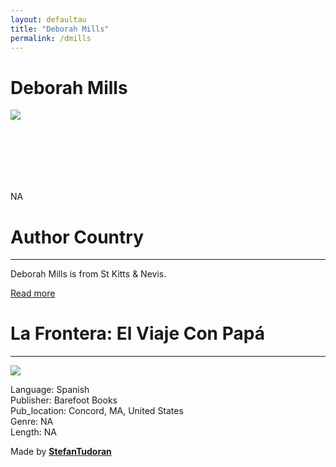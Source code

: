 ```yaml
---
layout: defaultau
title: "Deborah Mills"
permalink: /dmills
---
```

<!-- partial:index.partial.html -->
<div class="content">
    <h1>Deborah Mills</h1>
    <div class="quote">
        <div><img src="https://pbs.twimg.com/profile_images/689156999032881152/AmYpx4w__400x400.jpg" class="logo"></div>
    </div>
    <div class="timeline">
        <div style="padding-bottom:100px;"></div>
        <div class="block">
            <div class="date right"><p class="right"> NA </p></div>
            <div class="dot"></div>
            <div class="left first">
                <h1>Author Country</h1><hr>
            <p>Deborah Mills is from St Kitts & Nevis.</p>
                <a href="NA" target="_blank">Read more</a>
            </div>
        </div>
        <div class="block">
            <div class="date left"><p class="left"></p></div>
            <div class="dot"></div>
            <div class="right">
                <h1>La Frontera: El Viaje Con Papá</h1><hr>
                <p><img src="https://m.media-amazon.com/images/I/91u4VwwFEZL.SR160,240_BG243,243,243.jpg"></p>
                <p>
                Language: Spanish<br/>
                Publisher: Barefoot Books<br/>
                Pub_location: Concord, MA, United States<br/>
                Genre: NA<br/>
                Length: NA</p>
            </div>
        </div>
        <div id="footer">
        <p id="copyright">Made by&nbsp;<strong><a href="https://www.linkedin.com/in/nicolae-stefan-tudoran-b02291127/" target="_blank">StefanTudoran</a></strong></p>
    </div>
</div>
<!-- partial -->
  <script src='https://cdnjs.cloudflare.com/ajax/libs/jquery/3.1.1/jquery.min.js'></script><script  src="assets/js/authorscript.js"></script>